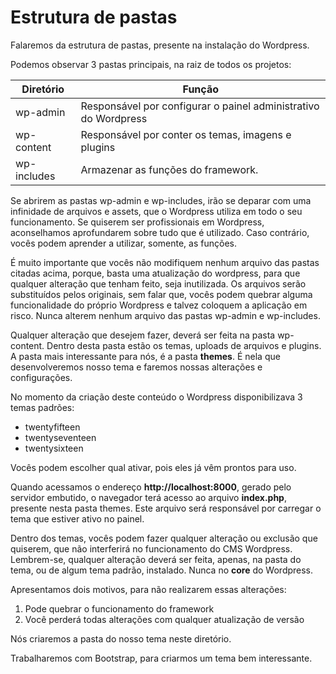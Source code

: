 # Estrutura de pastas

Falaremos da estrutura de pastas, presente na instalação do Wordpress.

Podemos observar 3 pastas principais, na raiz de todos os projetos:

Diretório | Função
----------- | ----------
wp-admin | Responsável por configurar o painel administrativo do Wordpress
wp-content | Responsável por conter os temas, imagens e plugins
wp-includes | Armazenar as funções do framework.

Se abrirem as pastas wp-admin e wp-includes, irão se deparar com uma infinidade de arquivos e assets, que o Wordpress utiliza em todo o seu funcionamento. Se quiserem ser profissionais em Wordpress, aconselhamos aprofundarem sobre tudo que é utilizado. Caso contrário, vocês podem aprender a utilizar, somente, as funções.

É muito importante que vocês não modifiquem nenhum arquivo das pastas citadas acima, porque, basta uma atualização do wordpress, para que qualquer alteração que tenham feito, seja inutilizada. Os arquivos serão substituídos pelos originais, sem falar que, vocês podem quebrar alguma funcionalidade do próprio Wordpress e talvez coloquem a aplicação em risco. Nunca alterem nenhum arquivo das pastas wp-admin e wp-includes.

Qualquer alteração que desejem fazer, deverá ser feita na pasta wp-content. Dentro desta pasta estão os temas, uploads de arquivos e plugins. A pasta mais interessante para nós, é a pasta **themes**. É nela que desenvolveremos nosso tema e faremos nossas alterações e configurações.

No momento da criação deste conteúdo o Wordpress disponibilizava 3 temas padrões:

* twentyfifteen
* twentyseventeen
* twentysixteen

Vocês podem escolher qual ativar, pois eles já vêm prontos para uso.

Quando acessamos o endereço **http://localhost:8000**, gerado pelo servidor embutido, o navegador terá acesso ao arquivo **index.php**, presente nesta pasta themes. Este arquivo será responsável por carregar o tema que estiver ativo no painel.

Dentro dos temas, vocês podem fazer qualquer alteração ou exclusão que quiserem, que não interferirá no funcionamento do CMS Wordpress. Lembrem-se, qualquer alteração deverá ser feita, apenas, na pasta do tema, ou de algum tema padrão, instalado. Nunca no **core** do Wordpress. 

Apresentamos dois motivos, para não realizarem essas alterações:

1. Pode quebrar o funcionamento do framework
2. Você perderá todas alterações com qualquer atualização de versão

Nós criaremos a pasta do nosso tema neste diretório.

Trabalharemos com Bootstrap, para criarmos um tema bem interessante.